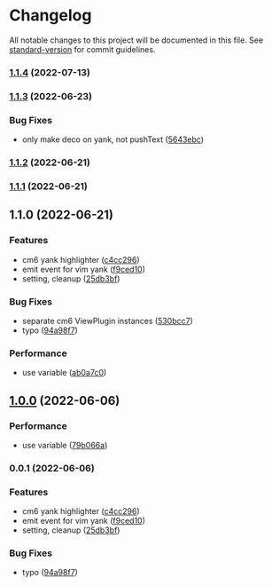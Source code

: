 # Changelog

All notable changes to this project will be documented in this file. See [standard-version](https://github.com/conventional-changelog/standard-version) for commit guidelines.

### [1.1.4](https://github.com/kometenstaub/obsidian-vim-yank-highlight/compare/1.1.3...1.1.4) (2022-07-13)

### [1.1.3](https://github.com/kometenstaub/obsidian-vim-yank-highlight/compare/1.1.2...1.1.3) (2022-06-23)


### Bug Fixes

* only make deco on yank, not pushText ([5643ebc](https://github.com/kometenstaub/obsidian-vim-yank-highlight/commit/5643ebc51dfd6fb6fe28289e112b38e007ee02b8))

### [1.1.2](https://github.com/kometenstaub/obsidian-vim-yank-highlight/compare/1.1.1...1.1.2) (2022-06-21)

### [1.1.1](https://github.com/kometenstaub/obsidian-vim-yank-highlight/compare/1.1.0...1.1.1) (2022-06-21)

## 1.1.0 (2022-06-21)


### Features

* cm6 yank highlighter ([c4cc296](https://github.com/kometenstaub/obsidian-vim-yank-highlight/commit/c4cc296623ad512023b10525b5ed6a60622d575e))
* emit event for vim yank ([f9ced10](https://github.com/kometenstaub/obsidian-vim-yank-highlight/commit/f9ced10f75f614ddc381f341652d9e912808bf8b))
* setting, cleanup ([25db3bf](https://github.com/kometenstaub/obsidian-vim-yank-highlight/commit/25db3bfba4db8684dd431c86782907bc1a7015eb))


### Bug Fixes

* separate cm6 ViewPlugin instances ([530bcc7](https://github.com/kometenstaub/obsidian-vim-yank-highlight/commit/530bcc7e7bb6ca0a12e397985b9e9c9a94e18ea9))
* typo ([94a98f7](https://github.com/kometenstaub/obsidian-vim-yank-highlight/commit/94a98f7831d47aef23f740b8814b4d04958d04a3))


### Performance

* use variable ([ab0a7c0](https://github.com/kometenstaub/obsidian-vim-yank-highlight/commit/ab0a7c00674d6aa7d99f05400cbd851cf0e6b2e4))

## [1.0.0](https://github.com/kometenstaub/obsidian-vim-yank-highlight/compare/0.0.1...1.0.0) (2022-06-06)


### Performance

* use variable ([79b066a](https://github.com/kometenstaub/obsidian-vim-yank-highlight/commit/79b066a08329ca5a937e2a850ad71fa6216b356d))

### 0.0.1 (2022-06-06)


### Features

* cm6 yank highlighter ([c4cc296](https://github.com/kometenstaub/obsidian-vim-yank-highlight/commit/c4cc296623ad512023b10525b5ed6a60622d575e))
* emit event for vim yank ([f9ced10](https://github.com/kometenstaub/obsidian-vim-yank-highlight/commit/f9ced10f75f614ddc381f341652d9e912808bf8b))
* setting, cleanup ([25db3bf](https://github.com/kometenstaub/obsidian-vim-yank-highlight/commit/25db3bfba4db8684dd431c86782907bc1a7015eb))


### Bug Fixes

* typo ([94a98f7](https://github.com/kometenstaub/obsidian-vim-yank-highlight/commit/94a98f7831d47aef23f740b8814b4d04958d04a3))
